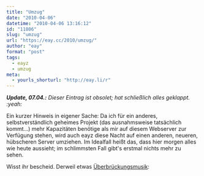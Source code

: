 ```yaml
---
title: "Umzug"
date: "2010-04-06"
datetime: "2010-04-06 13:16:12"
id: "11806"
slug: "umzug"
url: "https://eay.cc/2010/umzug/"
author: "eay"
format: "post"
tags:
  - eayz
  - umzug
meta:
  - yourls_shorturl: "http://eay.li/r"
---
```


_**Update, 07.04.:** Dieser Eintrag ist obsolet; hat schließlich alles geklappt. :yeah:_

Ein kurzer Hinweis in eigener Sache: Da ich für ein anderes, selbstverständlich geheimes Projekt (das ausnahmsweise tatsächlich kommt...) mehr Kapazitäten benötige als mir auf diesem Webserver zur Verfügung stehen, wird auch eayz diese Nacht auf einen anderen, neueren, hübscheren Server umziehen. Im Idealfall heißt das, dass hier morgen alles wie heute aussieht; im schlimmsten Fall gibt's erstmal nichts mehr zu sehen.

Wisst ihr bescheid. Derweil etwas [Überbrückungsmusik](http://www.youtube.com/watch?v=ii_liSTO7qs):
